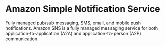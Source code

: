 # Amazon Simple Notification Service

Fully managed pub/sub messaging, SMS, email, and mobile push notifications.
Amazon SNS is a fully managed messaging service for both application-to-application (A2A) and application-to-person (A2P) communication.

